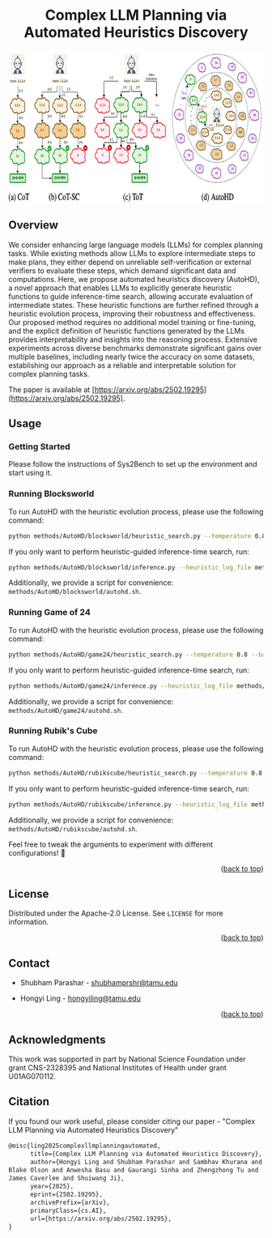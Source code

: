 <!-- Improved compatibility of back to top link: See: https://github.com/divelab/Sys2Bench/pull/73 -->
<a id="readme-top"></a>
<!--
*** Thanks for checking out the Best-README-Template. If you have a suggestion
*** that would make this better, please fork the repo and create a pull request
*** or simply open an issue with the tag "enhancement".
*** Don't forget to give the project a star!
*** Thanks again! Now go create something AMAZING! :D
-->



<!-- PROJECT SHIELDS -->
<!--
*** I'm using markdown "reference style" links for readability.
*** Reference links are enclosed in brackets [ ] instead of parentheses ( ).
*** See the bottom of this document for the declaration of the reference variables
*** for contributors-url, forks-url, etc. This is an optional, concise syntax you may use.
*** https://www.markdownguide.org/basic-syntax/#reference-style-links
-->
<!-- [![Contributors][contributors-shield]][contributors-url]
[![Forks][forks-shield]][forks-url]
[![Stargazers][stars-shield]][stars-url]
[![Issues][issues-shield]][issues-url]
[![Unlicense License][license-shield]][license-url]
[![LinkedIn][linkedin-shield]][linkedin-url] -->


<!-- PROJECT LOGO -->
<br />
<div align="center">

  <h1 align="center">Complex LLM Planning via Automated Heuristics Discovery</h1>

  <img src="../../assets/AutoHD.png" height="300">

</div>



<!-- TABLE OF CONTENTS -->
<!-- <details>
  <summary>Table of Contents</summary>
  <ol>
    <li>
      <a href="#about-the-project">About The Project</a>
    </li>
    <li>
      <a href="#getting-started">Getting Started</a>
      <ul>
        <li><a href="#prerequisites">Prerequisites</a></li>
        <li><a href="#installation">Installation</a></li>
      </ul>
    </li>
    <li><a href="#usage">Usage</a></li>
    <li><a href="#contributing">Contributing</a></li>
    <li><a href="#license">License</a></li>
    <li><a href="#contact">Contact</a></li>
    <li><a href="#acknowledgments">Acknowledgments</a></li>
  </ol>
</details> -->

## Overview
We consider enhancing large language models (LLMs) for complex planning tasks. While existing methods allow LLMs to explore intermediate steps to make plans, they either depend on unreliable self-verification or external verifiers to evaluate these steps, which demand significant data and computations. 
Here, we propose automated heuristics discovery (AutoHD), a novel approach that enables LLMs to explicitly generate heuristic functions to guide inference-time search, allowing accurate evaluation of intermediate states. These heuristic functions are further refined through a heuristic evolution process, improving their robustness and effectiveness. Our proposed method requires no additional model training or fine-tuning, and the explicit definition of heuristic functions generated by the LLMs provides interpretability and insights into the reasoning process. Extensive experiments across diverse benchmarks demonstrate significant gains over multiple baselines, including nearly twice the accuracy on some datasets, establishing our approach as a reliable and interpretable solution for complex planning tasks.

The paper is available at [https://arxiv.org/abs/2502.19295](https://arxiv.org/abs/2502.19295).

<!-- USAGE EXAMPLES -->
## Usage  

### Getting Started

Please follow the instructions of Sys2Bench to set up the environment and start using it.

### Running Blocksworld

To run AutoHD with the heuristic evolution process, please use the following command:

```sh
python methods/AutoHD/blocksworld/heuristic_search.py --temperature 0.8 --base_lm openai --openai_model gpt-4o-mini
```
If you only want to perform heuristic-guided inference-time search, run:

```sh
python methods/AutoHD/blocksworld/inference.py --heuristic_log_file methods/AutoHD/blocksworld/bw_HeuristicSearch-4o-mini.log --temperature 0.8 --base_lm openai --openai_model gpt-4o-mini
```
Additionally, we provide a script for convenience: `methods/AutoHD/blocksworld/autohd.sh`. 

### Running Game of 24

To run AutoHD with the heuristic evolution process, please use the following command:

```sh
python methods/AutoHD/game24/heuristic_search.py --temperature 0.8 --base_lm openai --openai_model gpt-4o-mini
```
If you only want to perform heuristic-guided inference-time search, run:

```sh
python methods/AutoHD/game24/inference.py --heuristic_log_file methods/AutoHD/game24/gam24_HeuristicSearch_5gen-openai-gpt4o-mini.log --temperature 0.8 --base_lm openai --openai_model gpt-4o-mini
```
Additionally, we provide a script for convenience: `methods/AutoHD/game24/autohd.sh`. 

### Running Rubik's Cube

To run AutoHD with the heuristic evolution process, please use the following command:

```sh
python methods/AutoHD/rubikscube/heuristic_search.py --temperature 0.8 --base_lm openai --openai_model gpt-4o-mini
```
If you only want to perform heuristic-guided inference-time search, run:

```sh
python methods/AutoHD/rubikscube/inference.py --heuristic_log_file methods/AutoHD/rubikscube/cube_HeuristicSearch_openai_gpt4o-mini.log 
```
Additionally, we provide a script for convenience: `methods/AutoHD/rubikscube/autohd.sh`. 

Feel free to tweak the arguments to experiment with different configurations! 🚀

<p align="right">(<a href="#readme-top">back to top</a>)</p>


<!-- ROADMAP -->
<!-- ## Roadmap

- [x] Add Changelog
- [x] Add back to top links
- [ ] Add Additional Templates w/ Examples
- [ ] Add "components" document to easily copy & paste sections of the readme
- [ ] Multi-language Support
    - [ ] Chinese
    - [ ] Spanish

See the [open issues](https://github.com/divelab/Sys2Bench/issues) for a full list of proposed features (and known issues).

<p align="right">(<a href="#readme-top">back to top</a>)</p> -->


<!-- LICENSE -->
## License

Distributed under the Apache-2.0 License. See `LICENSE` for more information.

<p align="right">(<a href="#readme-top">back to top</a>)</p>



<!-- CONTACT -->
## Contact

- Shubham Parashar - shubhamprshr@tamu.edu

- Hongyi Ling - hongyiling@tamu.edu

<p align="right">(<a href="#readme-top">back to top</a>)</p>



<!-- ACKNOWLEDGMENTS -->
## Acknowledgments

This work was supported in part by National Science Foundation under grant CNS-2328395 and National Institutes of Health under grant U01AG070112.

## Citation

If you found our work useful, please consider citing our paper - "Complex LLM Planning via Automated Heuristics Discovery"

```
@misc{ling2025complexllmplanningautomated,
      title={Complex LLM Planning via Automated Heuristics Discovery}, 
      author={Hongyi Ling and Shubham Parashar and Sambhav Khurana and Blake Olson and Anwesha Basu and Gaurangi Sinha and Zhengzhong Tu and James Caverlee and Shuiwang Ji},
      year={2025},
      eprint={2502.19295},
      archivePrefix={arXiv},
      primaryClass={cs.AI},
      url={https://arxiv.org/abs/2502.19295}, 
}
``` 
<!-- MARKDOWN LINKS & IMAGES -->
<!-- https://www.markdownguide.org/basic-syntax/#reference-style-links -->
<!-- [contributors-shield]: https://img.shields.io/github/contributors/divelab/sys2bench.svg?style=for-the-badge
[contributors-url]: https://github.com/divelab/Sys2Bench/graphs/contributors
[forks-shield]: https://img.shields.io/github/forks/divelab/sys2bench.svg?style=for-the-badge
[forks-url]: https://github.com/divelab/Sys2Bench/network/members
[stars-shield]: https://img.shields.io/github/stars/divelab/sys2bench.svg?style=for-the-badge
[stars-url]: https://github.com/divelab/Sys2Bench/stargazers
[issues-shield]: https://img.shields.io/github/issues/divelab/sys2bench.svg?style=for-the-badge
[issues-url]: https://github.com/divelab/Sys2Bench/issues
[license-shield]: https://img.shields.io/github/license/divelab/sys2bench.svg?style=for-the-badge
[license-url]: https://github.com/divelab/Sys2Bench/blob/master/LICENSE
[linkedin-shield]: https://img.shields.io/badge/-LinkedIn-black.svg?style=for-the-badge&logo=linkedin&colorB=555
[linkedin-url]: https://www.linkedin.com/in/shubhamprshr/ -->
